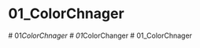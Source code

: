 # 01_ColorChnager
#   0 1 _ C o l o r C h n a g e r  
 #   0 1 _ C o l o r C h a n g e r  
 #   0 1 _ C o l o r C h n a g e r  
 